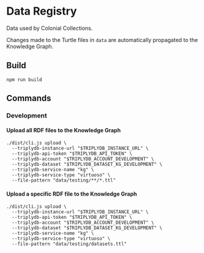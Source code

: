 # Data Registry

Data used by Colonial Collections.

Changes made to the Turtle files in `data` are automatically propagated to the Knowledge Graph.

## Build

    npm run build

## Commands

### Development

#### Upload all RDF files to the Knowledge Graph

    ./dist/cli.js upload \
      --triplydb-instance-url "$TRIPLYDB_INSTANCE_URL" \
      --triplydb-api-token "$TRIPLYDB_API_TOKEN" \
      --triplydb-account "$TRIPLYDB_ACCOUNT_DEVELOPMENT" \
      --triplydb-dataset "$TRIPLYDB_DATASET_KG_DEVELOPMENT" \
      --triplydb-service-name "kg" \
      --triplydb-service-type "virtuoso" \
      --file-pattern "data/testing/**/*.ttl"

#### Upload a specific RDF file to the Knowledge Graph

    ./dist/cli.js upload \
      --triplydb-instance-url "$TRIPLYDB_INSTANCE_URL" \
      --triplydb-api-token "$TRIPLYDB_API_TOKEN" \
      --triplydb-account "$TRIPLYDB_ACCOUNT_DEVELOPMENT" \
      --triplydb-dataset "$TRIPLYDB_DATASET_KG_DEVELOPMENT" \
      --triplydb-service-name "kg" \
      --triplydb-service-type "virtuoso" \
      --file-pattern "data/testing/datasets.ttl"
